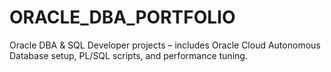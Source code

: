 # ORACLE_DBA_PORTFOLIO
Oracle DBA &amp; SQL Developer projects – includes Oracle Cloud Autonomous Database setup, PL/SQL scripts, and performance tuning.
